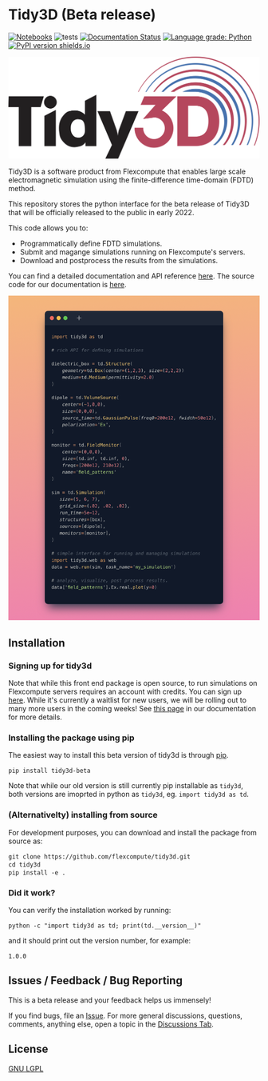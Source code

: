# Tidy3D (Beta release)

[![Notebooks](https://mybinder.org/badge_logo.svg)](https://mybinder.org/v2/gh/flexcompute-readthedocs/tidy3d-docs/readthedocs?labpath=docs%2Fsource%2Fnotebooks)
![tests](https://github.com/flexcompute/tidy3d/actions/workflows//run_tests.yml/badge.svg)
[![Documentation Status](https://readthedocs.com/projects/flexcompute-tidy3ddocumentation/badge/?version=latest)](https://flexcompute-tidy3ddocumentation.readthedocs-hosted.com/?badge=latest)
[![Language grade: Python](https://img.shields.io/lgtm/grade/python/g/flexcompute/tidy3d.svg?logo=lgtm&logoWidth=18)](https://lgtm.com/projects/g/flexcompute/tidy3d/context:python)
[![PyPI version shields.io](https://img.shields.io/pypi/v/tidy3d-beta.svg)](https://pypi.python.org/pypi/tidy3d-beta/)

![](https://raw.githubusercontent.com/flexcompute/tidy3d/main/img/Tidy3D-logo.svg)

Tidy3D is a software product from Flexcompute that enables large scale electromagnetic simulation using the finite-difference time-domain (FDTD) method.

This repository stores the python interface for the beta release of Tidy3D that will be officially released to the public in early 2022.

This code allows you to:
* Programmatically define FDTD simulations.
* Submit and magange simulations running on Flexcompute's servers.
* Download and postprocess the results from the simulations.

You can find a detailed documentation and API reference [here](https://flexcompute-tidy3ddocumentation.readthedocs-hosted.com/en/latest/).
The source code for our documentation is [here](https://github.com/flexcompute-readthedocs/tidy3d-docs).

![](https://raw.githubusercontent.com/flexcompute/tidy3d/main/img/snippet.png)

## Installation

### Signing up for tidy3d

Note that while this front end package is open source, to run simulations on Flexcompute servers requires an account with credits.
You can sign up [here](https://client.simulation.cloud/register-waiting).  While it's currently a waitlist for new users, we will be rolling out to many more users in the coming weeks!  See [this page](https://flexcompute-tidy3ddocumentation.readthedocs-hosted.com/en/latest/quickstart.html) in our documentation for more details.

### Installing the package using pip

The easiest way to install this beta version of tidy3d is through [pip](https://pip.pypa.io/en/stable/).

```
pip install tidy3d-beta
```

Note that while our old version is still currently pip installable as `tidy3d`, both versions are imoprted in python as `tidy3d`, eg. `import tidy3d as td`.

### (Alternativelty) installing from source

For development purposes, you can download and install the package from source as:

```
git clone https://github.com/flexcompute/tidy3d.git
cd tidy3d
pip install -e .
```

### Did it work?

You can verify the installation worked by running:

```
python -c "import tidy3d as td; print(td.__version__)"
```

and it should print out the version number, for example:

```
1.0.0
```

## Issues / Feedback / Bug Reporting

This is a beta release and your feedback helps us immensely!

If you find bugs, file an [Issue](https://github.com/flexcompute/tidy3d/issues).
For more general discussions, questions, comments, anything else, open a topic in the [Discussions Tab](https://github.com/flexcompute/tidy3d/discussions).

## License

[GNU LGPL](https://github.com/flexcompute/tidy3d/blob/main/LICENSE)
